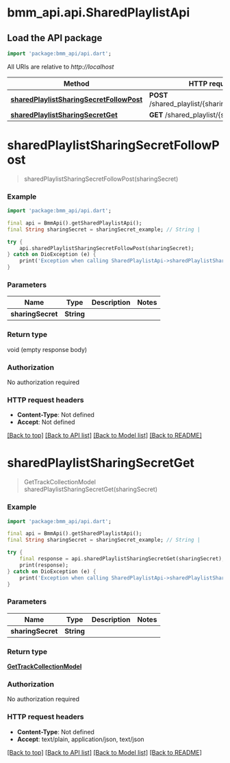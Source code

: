 # bmm_api.api.SharedPlaylistApi

## Load the API package
```dart
import 'package:bmm_api/api.dart';
```

All URIs are relative to *http://localhost*

Method | HTTP request | Description
------------- | ------------- | -------------
[**sharedPlaylistSharingSecretFollowPost**](SharedPlaylistApi.md#sharedplaylistsharingsecretfollowpost) | **POST** /shared_playlist/{sharingSecret}/follow | 
[**sharedPlaylistSharingSecretGet**](SharedPlaylistApi.md#sharedplaylistsharingsecretget) | **GET** /shared_playlist/{sharingSecret} | 


# **sharedPlaylistSharingSecretFollowPost**
> sharedPlaylistSharingSecretFollowPost(sharingSecret)



### Example
```dart
import 'package:bmm_api/api.dart';

final api = BmmApi().getSharedPlaylistApi();
final String sharingSecret = sharingSecret_example; // String | 

try {
    api.sharedPlaylistSharingSecretFollowPost(sharingSecret);
} catch on DioException (e) {
    print('Exception when calling SharedPlaylistApi->sharedPlaylistSharingSecretFollowPost: $e\n');
}
```

### Parameters

Name | Type | Description  | Notes
------------- | ------------- | ------------- | -------------
 **sharingSecret** | **String**|  | 

### Return type

void (empty response body)

### Authorization

No authorization required

### HTTP request headers

 - **Content-Type**: Not defined
 - **Accept**: Not defined

[[Back to top]](#) [[Back to API list]](../README.md#documentation-for-api-endpoints) [[Back to Model list]](../README.md#documentation-for-models) [[Back to README]](../README.md)

# **sharedPlaylistSharingSecretGet**
> GetTrackCollectionModel sharedPlaylistSharingSecretGet(sharingSecret)



### Example
```dart
import 'package:bmm_api/api.dart';

final api = BmmApi().getSharedPlaylistApi();
final String sharingSecret = sharingSecret_example; // String | 

try {
    final response = api.sharedPlaylistSharingSecretGet(sharingSecret);
    print(response);
} catch on DioException (e) {
    print('Exception when calling SharedPlaylistApi->sharedPlaylistSharingSecretGet: $e\n');
}
```

### Parameters

Name | Type | Description  | Notes
------------- | ------------- | ------------- | -------------
 **sharingSecret** | **String**|  | 

### Return type

[**GetTrackCollectionModel**](GetTrackCollectionModel.md)

### Authorization

No authorization required

### HTTP request headers

 - **Content-Type**: Not defined
 - **Accept**: text/plain, application/json, text/json

[[Back to top]](#) [[Back to API list]](../README.md#documentation-for-api-endpoints) [[Back to Model list]](../README.md#documentation-for-models) [[Back to README]](../README.md)


